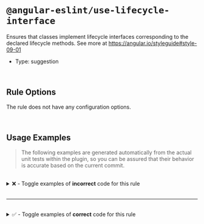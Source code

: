 <!--

  DO NOT EDIT.

  This markdown file was autogenerated using a mixture of the following files as the source of truth for its data:
  - ../../src/rules/use-lifecycle-interface.ts
  - ../../tests/rules/use-lifecycle-interface/cases.ts

  In order to update this file, it is therefore those files which need to be updated, as well as potentially the generator script:
  - ../../../../tools/scripts/generate-rule-docs.ts

-->

<br>

# `@angular-eslint/use-lifecycle-interface`

Ensures that classes implement lifecycle interfaces corresponding to the declared lifecycle methods. See more at https://angular.io/styleguide#style-09-01

- Type: suggestion

<br>

## Rule Options

The rule does not have any configuration options.

<br>

## Usage Examples

> The following examples are generated automatically from the actual unit tests within the plugin, so you can be assured that their behavior is accurate based on the current commit.

<br>

<details>
<summary>❌ - Toggle examples of <strong>incorrect</strong> code for this rule</summary>

<br>

#### Default Config

```json
{
  "rules": {
    "@angular-eslint/use-lifecycle-interface": [
      "error"
    ]
  }
}
```

<br>

#### ❌ Invalid Code

```ts
@Component()
class Test {
  ngOnInit() {
  ~~~~~~~~
  }
}
```

<br>

---

<br>

#### Default Config

```json
{
  "rules": {
    "@angular-eslint/use-lifecycle-interface": [
      "error"
    ]
  }
}
```

<br>

#### ❌ Invalid Code

```ts
@Directive()
class Test extends Component implements OnInit {
  ngOnInit() {}

  ngOnDestroy() {
  ~~~~~~~~~~~
  }
}
```

<br>

---

<br>

#### Default Config

```json
{
  "rules": {
    "@angular-eslint/use-lifecycle-interface": [
      "error"
    ]
  }
}
```

<br>

#### ❌ Invalid Code

```ts
@Injectable()
class Test {
  ngDoBootstrap() {}
  ~~~~~~~~~~~~~

  ngOnInit() {}
  ~~~~~~~~

  ngOnDestroy() {}
  ~~~~~~~~~~~
}
```

<br>

---

<br>

#### Default Config

```json
{
  "rules": {
    "@angular-eslint/use-lifecycle-interface": [
      "error"
    ]
  }
}
```

<br>

#### ❌ Invalid Code

```ts
@NgModule()
class Test extends Component implements ng.OnInit {
  ngOnInit() {}

  ngOnDestroy() {
  ~~~~~~~~~~~
  }
}
```

</details>

<br>

---

<br>

<details>
<summary>✅ - Toggle examples of <strong>correct</strong> code for this rule</summary>

<br>

#### Default Config

```json
{
  "rules": {
    "@angular-eslint/use-lifecycle-interface": [
      "error"
    ]
  }
}
```

<br>

#### ✅ Valid Code

```ts
class Test implements OnInit {
  ngOnInit() {}
}
```

<br>

---

<br>

#### Default Config

```json
{
  "rules": {
    "@angular-eslint/use-lifecycle-interface": [
      "error"
    ]
  }
}
```

<br>

#### ✅ Valid Code

```ts
class Test implements DoBootstrap {
      ngDoBootstrap() {}
    }
```

<br>

---

<br>

#### Default Config

```json
{
  "rules": {
    "@angular-eslint/use-lifecycle-interface": [
      "error"
    ]
  }
}
```

<br>

#### ✅ Valid Code

```ts
class Test extends Component implements OnInit, OnDestroy  {
  ngOnInit() {}

  private ngOnChanges = '';

  ngOnDestroy() {}

  ngOnSmth() {}
}
```

<br>

---

<br>

#### Default Config

```json
{
  "rules": {
    "@angular-eslint/use-lifecycle-interface": [
      "error"
    ]
  }
}
```

<br>

#### ✅ Valid Code

```ts
class Test extends Component implements ng.OnInit, ng.OnDestroy  {
  ngOnInit() {}

  private ngOnChanges = '';

  ngOnDestroy() {}

  ngOnSmth() {}
}
```

<br>

---

<br>

#### Default Config

```json
{
  "rules": {
    "@angular-eslint/use-lifecycle-interface": [
      "error"
    ]
  }
}
```

<br>

#### ✅ Valid Code

```ts
class Test {}
```

</details>

<br>

